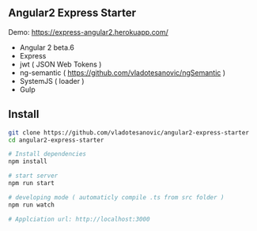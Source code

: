 ## Angular2 Express Starter

Demo: https://express-angular2.herokuapp.com/

- Angular 2 beta.6
- Express
- jwt ( JSON Web Tokens )
- ng-semantic ( https://github.com/vladotesanovic/ngSemantic )
- SystemJS ( loader )
- Gulp

## Install
```bash
git clone https://github.com/vladotesanovic/angular2-express-starter
cd angular2-express-starter

# Install dependencies
npm install

# start server
npm run start

# developing mode ( automaticly compile .ts from src folder )
npm run watch 

# Applciation url: http://localhost:3000
```